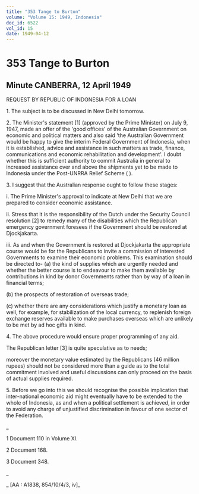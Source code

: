 ```yaml
---
title: "353 Tange to Burton"
volume: "Volume 15: 1949, Indonesia"
doc_id: 6522
vol_id: 15
date: 1949-04-12
---
```


# 353 Tange to Burton

## Minute CANBERRA, 12 April 1949

REQUEST BY REPUBLIC OF INDONESIA FOR A LOAN

1\. The subject is to be discussed in New Delhi tomorrow.

2\. The Minister's statement [1] (approved by the Prime Minister) on July 9, 1947, made an offer of the 'good offices' of the Australian Government on economic and political matters and also said 'the Australian Government would be happy to give the interim Federal Government of Indonesia, when it is established, advice and assistance in such matters as trade, finance, communications and economic rehabilitation and development'. I doubt whether this is sufficient authority to commit Australia in general to increased assistance over and above the shipments yet to be made to Indonesia under the Post-UNRRA Relief Scheme ( ).

3\. I suggest that the Australian response ought to follow these stages:

i. The Prime Minister's approval to indicate at New Delhi that we are prepared to consider economic assistance.

ii. Stress that it is the responsibility of the Dutch under the Security Council resolution [2] to remedy many of the disabilities which the Republican emergency government foresees if the Government should be restored at Djockjakarta.

iii. As and when the Government is restored at Djockjakarta the appropriate course would be for the Republicans to invite a commission of interested Governments to examine their economic problems. This examination should be directed to- (a) the kind of supplies which are urgently needed and whether the better course is to endeavour to make them available by contributions in kind by donor Governments rather than by way of a loan in financial terms;

(b) the prospects of restoration of overseas trade;

(c) whether there are any considerations which justify a monetary loan as well, for example, for stabilization of the local currency, to replenish foreign exchange reserves available to make purchases overseas which are unlikely to be met by ad hoc gifts in kind.

4\. The above procedure would ensure proper programming of any aid.

The Republican letter [3] is quite speculative as to needs;

moreover the monetary value estimated by the Republicans (46 million rupees) should not be considered more than a guide as to the total commitment involved and useful discussions can only proceed on the basis of actual supplies required.

5\. Before we go into this we should recognise the possible implication that inter-national economic aid might eventually have to be extended to the whole of Indonesia, as and when a political settlement is achieved, in order to avoid any charge of unjustified discrimination in favour of one sector of the Federation.

_

1 Document 110 in Volume XI.

2 Document 168.

3 Document 348.

_

_ [AA : A1838, 854/10/4/3, iv]_
